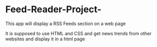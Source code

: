 # Feed-Reader-Project-
This app will display a RSS Feeds section on a web page

It is supposed to use HTML and CSS and get news trends from
other websites and display it in a html page
